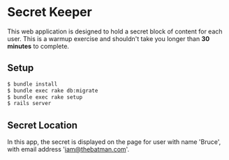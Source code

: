 # Secret Keeper

This web application is designed to hold a secret block of content for each
user. This is a warmup exercise and shouldn't take you longer than **30
minutes** to complete.

## Setup

~~~bash
$ bundle install
$ bundle exec rake db:migrate
$ bundle exec rake setup
$ rails server
~~~

## Secret Location

In this app, the secret is displayed on the page for user with name 'Bruce',
with email address 'iam@thebatman.com'.
